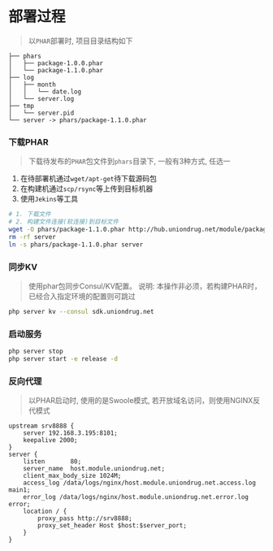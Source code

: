 # 部署过程

> 以`PHAR`部署时, 项目目录结构如下

```
├── phars
│   ├── package-1.0.0.phar
│   └── package-1.1.0.phar
├── log
│   ├── month
│   │   └── date.log
│   └── server.log
├── tmp
│   └── server.pid
└── server -> phars/package-1.1.0.phar
```


### 下载PHAR

> 下载待发布的`PHAR`包文件到`phars`目录下, 一般有3种方式, 任选一

1. 在待部署机通过`wget/apt-get`待下载源码包
1. 在构建机通过`scp/rsync`等上传到目标机器
1. 使用`Jekins`等工具

```bash
# 1. 下载文件
# 2. 构建文件连接(软连接)到目标文件
wget -O phars/package-1.1.0.phar http://hub.uniondrug.net/module/package-1.1.0.phar
rm -rf server
ln -s phars/package-1.1.0.phar server
```


### 同步KV

> 使用phar包同步Consul/KV配置。
说明: 本操作非必须，若构建PHAR时，已经合入指定环境的配置则可跳过

```bash
php server kv --consul sdk.uniondrug.net
```

### 启动服务

```bash
php server stop
php server start -e release -d
```

### 反向代理

> 以PHAR启动时, 使用的是Swoole模式, 若开放域名访问，则使用NGINX反代模式

```text
upstream srv8888 {
    server 192.168.3.195:8101;
    keepalive 2000;
}
server {
    listen       80;
    server_name  host.module.uniondrug.net;
    client_max_body_size 1024M;
    access_log /data/logs/nginx/host.module.uniondrug.net.access.log main1;
    error_log /data/logs/nginx/host.module.uniondrug.net.error.log error;
    location / {
        proxy_pass http://srv8888;
        proxy_set_header Host $host:$server_port;
    }
}
```


